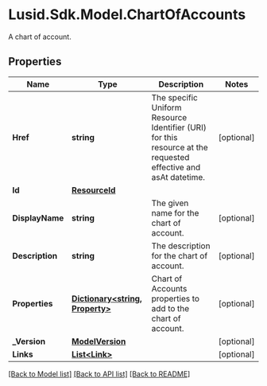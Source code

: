 # Lusid.Sdk.Model.ChartOfAccounts
A chart of account.

## Properties

Name | Type | Description | Notes
------------ | ------------- | ------------- | -------------
**Href** | **string** | The specific Uniform Resource Identifier (URI) for this resource at the requested effective and asAt datetime. | [optional] 
**Id** | [**ResourceId**](ResourceId.md) |  | 
**DisplayName** | **string** | The given name for the chart of account. | [optional] 
**Description** | **string** | The description for the chart of account. | [optional] 
**Properties** | [**Dictionary&lt;string, Property&gt;**](Property.md) | Chart of Accounts properties to add to the chart of account. | [optional] 
**_Version** | [**ModelVersion**](ModelVersion.md) |  | [optional] 
**Links** | [**List&lt;Link&gt;**](Link.md) |  | [optional] 

[[Back to Model list]](../README.md#documentation-for-models) [[Back to API list]](../README.md#documentation-for-api-endpoints) [[Back to README]](../README.md)

